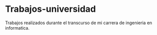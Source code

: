 # Trabajos-universidad
Trabajos realizados durante el transcurso de mi carrera de ingenieria en informatica.
